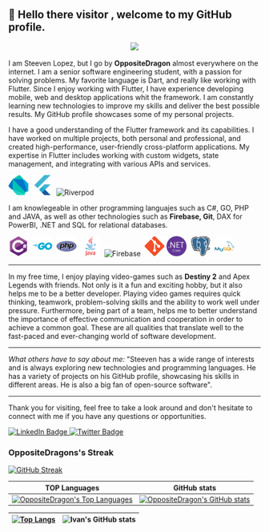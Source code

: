 ## 👋 Hello there visitor , welcome to my GitHub profile.

<div align="center">
<img fit="cover" height="250"src="https://media.giphy.com/media/dWesBcTLavkZuG35MI/giphy.gif" >
</div>

I am Steeven Lopez, but I go by __OppositeDragon__ almost everywhere on the internet. I am a senior software engineering student, with a passion for solving problems. My favorite language is Dart, and really like working with Flutter. Since I enjoy working with Flutter, I have experience developing mobile, web and desktop applications whit the framework. I am constantly learning new technologies to improve my skills and deliver the best possible results. My GitHub profile showcases some of my personal projects.


I have a good understanding of the Flutter framework and its capabilities. I have worked on multiple projects, both personal and professional, and created high-performance, user-friendly cross-platform applications. My expertise in Flutter includes working with custom widgets, state management, and integrating with various APIs and services.
<div>
  
   <img src="https://github.com/devicons/devicon/blob/master/icons/dart/dart-original.svg" title="Dart" alt="Dart" width="40" height="40"/>&nbsp;
  <img src="https://github.com/devicons/devicon/blob/master/icons/flutter/flutter-original.svg" title="Flutter" alt="Flutter" width="40" height="40"/>&nbsp;
  <img src="https://riverpod.dev/img/logo.png" title="Riverpod"  alt="Riverpod" width="40" height="40"/>&nbsp;
</div>


I am knowlegeable in other programming languajes such as C#, GO, PHP and JAVA, as well as other technologies such as __Firebase, Git__, DAX for PowerBI, .NET and SQL for relational databases.

<div>
  <img src="https://raw.githubusercontent.com/devicons/devicon/1119b9f84c0290e0f0b38982099a2bd027a48bf1/icons/csharp/csharp-original.svg" title="CSharp" alt="CSharp" width="40" height="40"/>&nbsp;
  <img src="https://raw.githubusercontent.com/devicons/devicon/1119b9f84c0290e0f0b38982099a2bd027a48bf1/icons/go/go-original-wordmark.svg" title="GO" alt="GO" width="40" height="40"/>&nbsp;
  <img src="https://raw.githubusercontent.com/devicons/devicon/1119b9f84c0290e0f0b38982099a2bd027a48bf1/icons/php/php-original.svg" title="PHP" alt="PHP" width="40" height="40"/>&nbsp;
  <img src="https://raw.githubusercontent.com/devicons/devicon/1119b9f84c0290e0f0b38982099a2bd027a48bf1/icons/java/java-original-wordmark.svg" title="Java" alt="Java" width="40" height="40"/>&nbsp;
  <img src="https://www.gstatic.com/mobilesdk/160503_mobilesdk/logo/2x/firebase_28dp.png" title="Firebase" alt="Firebase" width="40" height="40"/>&nbsp;
  <img src="https://raw.githubusercontent.com/devicons/devicon/1119b9f84c0290e0f0b38982099a2bd027a48bf1/icons/git/git-original.svg" title="Git" **alt="Git" width="40" height="40"/>
  <img src="https://raw.githubusercontent.com/devicons/devicon/1119b9f84c0290e0f0b38982099a2bd027a48bf1/icons/dotnetcore/dotnetcore-original.svg" title="dotnet" alt="dotnet" width="40" height="40"/>&nbsp;
  <img src="https://raw.githubusercontent.com/devicons/devicon/1119b9f84c0290e0f0b38982099a2bd027a48bf1/icons/postgresql/postgresql-original.svg" title="PostgreSQL" alt="PostgreSQL" width="40" height="40"/>&nbsp;
  <img src="https://raw.githubusercontent.com/devicons/devicon/1119b9f84c0290e0f0b38982099a2bd027a48bf1/icons/mysql/mysql-original-wordmark.svg" title="MySQL" alt="MySQL" width="40" height="40"/>&nbsp;
</div>

---

In my free time, I enjoy playing video-games such as __Destiny 2__ and Apex Legends with friends. Not only is it a fun and exciting hobby, but it also helps me to be a better developer. Playing video games requires quick thinking, teamwork, problem-solving skills and the ability to work well under pressure. Furthermore, being part of a team, helps me to better understand the importance of effective communication and cooperation in order to achieve a common goal. These are all qualities that translate well to the fast-paced and ever-changing world of software development.

---

_What others have to say about me:_ "Steeven has a wide range of interests and is always exploring new technologies and programming languages. He has a variety of projects on his GitHub profile, showcasing his skills in different areas. He is also a big fan of open-source software".

---

Thank you for visiting, feel free to take a look around and don't hesitate to connect with me if you have any questions or opportunities.

<div id="badges">
  <a href="https://www.linkedin.com/in/steevenlopez/"  target="_blank"  rel="noopener noreferrer">
    <img src="https://img.shields.io/badge/LinkedIn-blue?style=for-the-badge&logo=linkedin&logoColor=white" alt="LinkedIn Badge"/>
  </a>
  <a href="https://twitter.com/steeven094"  target="_blank" rel="noopener noreferrer">
    <img src="https://img.shields.io/badge/Twitter-blue?style=for-the-badge&logo=twitter&logoColor=white" alt="Twitter Badge"/>
  </a>
</div>


### OppositeDragons's Streak
[![GitHub Streak](https://streak-stats.demolab.com?user=OppositeDragon)](https://git.io/streak-stats)


| TOP Languages | GitHub stats |
|---|---|
|[![OppositeDragon's Top Languages](https://github-readme-stats-ruby-one.vercel.app/api/top-langs/?username=oppositedragon&langs_count=8&layout=compact)](https://github.com/oppositedragon/github-readme-stats)|[![OppositeDragon's GitHub stats](https://github-readme-stats-ruby-one.vercel.app/api?username=oppositedragon&count_private=true&show_icons=true&bg_color=0100000)](https://github.com/oppositedragon/github-readme-stats)|

|[![Top Langs](https://github-readme-stats.vercel.app/api/top-langs/?username=oppositedragon&show_icons=true&theme=city_lights)](https://github.com/oppositedragon/github-readme-stats)|![Ivan's GitHub stats](https://github-readme-stats.vercel.app/api?username=oppositedragon&show_icons=true&theme=city_lights)|
|---|---|
